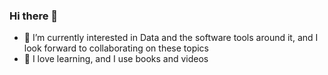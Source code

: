 ### Hi there 👋
- 🔭 I’m currently interested in Data and the software tools around it, and I look forward to collaborating on these topics
- 📙 I love learning, and I use books and videos
